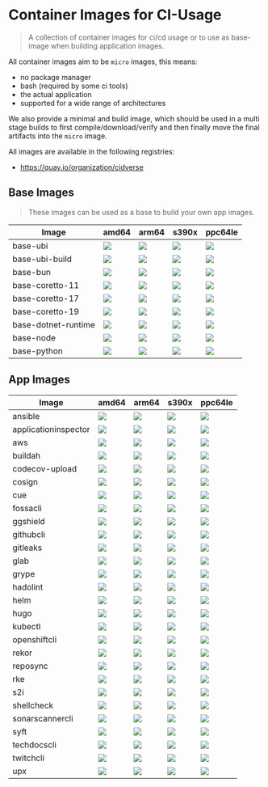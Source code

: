 # Container Images for CI-Usage

> A collection of container images for ci/cd usage or to use as base-image when building application images.

All container images aim to be `micro` images, this means:

- no package manager
- bash (required by some ci tools)
- the actual application
- supported for a wide range of architectures

We also provide a minimal and build image, which should be used in a multi stage builds to first compile/download/verify and then finally move the final artifacts into the `micro` image.

All images are available in the following registries:

- https://quay.io/organization/cidverse

## Base Images

> These images can be used as a base to build your own app images.

| Image               | amd64                                                                                                         | arm64                                                                                                            | s390x                                                                                                         | ppc64le                                                                                                         |
|---------------------|---------------------------------------------------------------------------------------------------------------|------------------------------------------------------------------------------------------------------------------|---------------------------------------------------------------------------------------------------------------|-----------------------------------------------------------------------------------------------------------------|
| base-ubi            | ![](https://img.shields.io/static/v1?style=flat-square&logo=redhat&label=linux/amd64&message=⛄&color=success) | ![](https://img.shields.io/static/v1?style=flat-square&logo=redhat&label=linux/arm64/v8&message=⛳&color=success) | ![](https://img.shields.io/static/v1?style=flat-square&logo=redhat&label=linux/s390x&message=⛄&color=success) | ![](https://img.shields.io/static/v1?style=flat-square&logo=redhat&label=linux/ppc64le&message=⛄&color=success) |
| base-ubi-build      | ![](https://img.shields.io/static/v1?style=flat-square&logo=redhat&label=linux/amd64&message=⛄&color=success) | ![](https://img.shields.io/static/v1?style=flat-square&logo=redhat&label=linux/arm64/v8&message=⛄&color=success) | ![](https://img.shields.io/static/v1?style=flat-square&logo=redhat&label=linux/s390x&message=⛄&color=success) | ![](https://img.shields.io/static/v1?style=flat-square&logo=redhat&label=linux/ppc64le&message=⛄&color=success) |
| base-bun            | ![](https://img.shields.io/static/v1?style=flat-square&logo=redhat&label=linux/amd64&message=⛄&color=success) | ![](https://img.shields.io/static/v1?style=flat-square&logo=redhat&label=linux/arm64/v8&message=⛄&color=success) | ![](https://img.shields.io/static/v1?style=flat-square&logo=redhat&label=linux/s390x&message=✗&color=red)     | ![](https://img.shields.io/static/v1?style=flat-square&logo=redhat&label=linux/ppc64le&message=✗&color=red)     |
| base-coretto-11     | ![](https://img.shields.io/static/v1?style=flat-square&logo=redhat&label=linux/amd64&message=⛄&color=success) | ![](https://img.shields.io/static/v1?style=flat-square&logo=redhat&label=linux/arm64/v8&message=⛄&color=success) | ![](https://img.shields.io/static/v1?style=flat-square&logo=redhat&label=linux/s390x&message=✗&color=red)     | ![](https://img.shields.io/static/v1?style=flat-square&logo=redhat&label=linux/ppc64le&message=✗&color=red)     |
| base-coretto-17     | ![](https://img.shields.io/static/v1?style=flat-square&logo=redhat&label=linux/amd64&message=⛄&color=success) | ![](https://img.shields.io/static/v1?style=flat-square&logo=redhat&label=linux/arm64/v8&message=⛄&color=success) | ![](https://img.shields.io/static/v1?style=flat-square&logo=redhat&label=linux/s390x&message=✗&color=red)     | ![](https://img.shields.io/static/v1?style=flat-square&logo=redhat&label=linux/ppc64le&message=✗&color=red)     |
| base-coretto-19     | ![](https://img.shields.io/static/v1?style=flat-square&logo=redhat&label=linux/amd64&message=⛄&color=success) | ![](https://img.shields.io/static/v1?style=flat-square&logo=redhat&label=linux/arm64/v8&message=⛄&color=success) | ![](https://img.shields.io/static/v1?style=flat-square&logo=redhat&label=linux/s390x&message=✗&color=red)     | ![](https://img.shields.io/static/v1?style=flat-square&logo=redhat&label=linux/ppc64le&message=✗&color=red)     |
| base-dotnet-runtime | ![](https://img.shields.io/static/v1?style=flat-square&logo=redhat&label=linux/amd64&message=⛄&color=success) | ![](https://img.shields.io/static/v1?style=flat-square&logo=redhat&label=linux/arm64/v8&message=⛄&color=success) | ![](https://img.shields.io/static/v1?style=flat-square&logo=redhat&label=linux/s390x&message=✗&color=red)     | ![](https://img.shields.io/static/v1?style=flat-square&logo=redhat&label=linux/ppc64le&message=✗&color=red)     |
| base-node           | ![](https://img.shields.io/static/v1?style=flat-square&logo=redhat&label=linux/amd64&message=⛄&color=success) | ![](https://img.shields.io/static/v1?style=flat-square&logo=redhat&label=linux/arm64/v8&message=⛄&color=success) | ![](https://img.shields.io/static/v1?style=flat-square&logo=redhat&label=linux/s390x&message=⛄&color=success) | ![](https://img.shields.io/static/v1?style=flat-square&logo=redhat&label=linux/ppc64le&message=⛄&color=success) |
| base-python         | ![](https://img.shields.io/static/v1?style=flat-square&logo=redhat&label=linux/amd64&message=⛄&color=success) | ![](https://img.shields.io/static/v1?style=flat-square&logo=redhat&label=linux/arm64/v8&message=⛄&color=success) | ![](https://img.shields.io/static/v1?style=flat-square&logo=redhat&label=linux/s390x&message=✗&color=red)     | ![](https://img.shields.io/static/v1?style=flat-square&logo=redhat&label=linux/ppc64le&message=✗&color=red)     |

## App Images

| Image                | amd64                                                                                                         | arm64                                                                                                            | s390x                                                                                                         | ppc64le                                                                                                       |
|----------------------|---------------------------------------------------------------------------------------------------------------|------------------------------------------------------------------------------------------------------------------|---------------------------------------------------------------------------------------------------------------|---------------------------------------------------------------------------------------------------------------|
| ansible              | ![](https://img.shields.io/static/v1?style=flat-square&logo=redhat&label=linux/amd64&message=⛄&color=success) | ![](https://img.shields.io/static/v1?style=flat-square&logo=redhat&label=linux/arm64/v8&message=⛄&color=success) | ![](https://img.shields.io/static/v1?style=flat-square&logo=redhat&label=linux/s390x&message=✗&color=red)     | ![](https://img.shields.io/static/v1?style=flat-square&logo=redhat&label=linux/s390x&message=✗&color=red)     |
| applicationinspector | ![](https://img.shields.io/static/v1?style=flat-square&logo=redhat&label=linux/amd64&message=⛄&color=success) | ![](https://img.shields.io/static/v1?style=flat-square&logo=redhat&label=linux/arm64/v8&message=⛄&color=success) | ![](https://img.shields.io/static/v1?style=flat-square&logo=redhat&label=linux/s390x&message=✗&color=red)     | ![](https://img.shields.io/static/v1?style=flat-square&logo=redhat&label=linux/s390x&message=✗&color=red)     |
| aws                  | ![](https://img.shields.io/static/v1?style=flat-square&logo=redhat&label=linux/amd64&message=⛄&color=success) | ![](https://img.shields.io/static/v1?style=flat-square&logo=redhat&label=linux/arm64/v8&message=⛄&color=success) | ![](https://img.shields.io/static/v1?style=flat-square&logo=redhat&label=linux/s390x&message=✗&color=red)     | ![](https://img.shields.io/static/v1?style=flat-square&logo=redhat&label=linux/s390x&message=✗&color=red)     |
| buildah              | ![](https://img.shields.io/static/v1?style=flat-square&logo=redhat&label=linux/amd64&message=⛄&color=success) | ![](https://img.shields.io/static/v1?style=flat-square&logo=redhat&label=linux/arm64/v8&message=✗&color=red)     | ![](https://img.shields.io/static/v1?style=flat-square&logo=redhat&label=linux/s390x&message=✗&color=red)     | ![](https://img.shields.io/static/v1?style=flat-square&logo=redhat&label=linux/s390x&message=✗&color=red)     |
| codecov-upload       | ![](https://img.shields.io/static/v1?style=flat-square&logo=redhat&label=linux/amd64&message=⛄&color=success) | ![](https://img.shields.io/static/v1?style=flat-square&logo=redhat&label=linux/arm64/v8&message=✗&color=red)     | ![](https://img.shields.io/static/v1?style=flat-square&logo=redhat&label=linux/s390x&message=✗&color=red)     | ![](https://img.shields.io/static/v1?style=flat-square&logo=redhat&label=linux/s390x&message=✗&color=red)     |
| cosign               | ![](https://img.shields.io/static/v1?style=flat-square&logo=redhat&label=linux/amd64&message=⛄&color=success) | ![](https://img.shields.io/static/v1?style=flat-square&logo=redhat&label=linux/arm64/v8&message=⛄&color=success) | ![](https://img.shields.io/static/v1?style=flat-square&logo=redhat&label=linux/s390x&message=⛄&color=success) | ![](https://img.shields.io/static/v1?style=flat-square&logo=redhat&label=linux/s390x&message=⛄&color=success) |
| cue                  | ![](https://img.shields.io/static/v1?style=flat-square&logo=redhat&label=linux/amd64&message=⛄&color=success) | ![](https://img.shields.io/static/v1?style=flat-square&logo=redhat&label=linux/arm64/v8&message=⛄&color=success) | ![](https://img.shields.io/static/v1?style=flat-square&logo=redhat&label=linux/s390x&message=✗&color=red)     | ![](https://img.shields.io/static/v1?style=flat-square&logo=redhat&label=linux/s390x&message=✗&color=red)     |
| fossacli             | ![](https://img.shields.io/static/v1?style=flat-square&logo=redhat&label=linux/amd64&message=⛄&color=success) | ![](https://img.shields.io/static/v1?style=flat-square&logo=redhat&label=linux/arm64/v8&message=✗&color=red)     | ![](https://img.shields.io/static/v1?style=flat-square&logo=redhat&label=linux/s390x&message=✗&color=red)     | ![](https://img.shields.io/static/v1?style=flat-square&logo=redhat&label=linux/s390x&message=✗&color=red)     |
| ggshield             | ![](https://img.shields.io/static/v1?style=flat-square&logo=redhat&label=linux/amd64&message=⛄&color=success) | ![](https://img.shields.io/static/v1?style=flat-square&logo=redhat&label=linux/arm64/v8&message=⛄&color=success) | ![](https://img.shields.io/static/v1?style=flat-square&logo=redhat&label=linux/s390x&message=✗&color=red)     | ![](https://img.shields.io/static/v1?style=flat-square&logo=redhat&label=linux/s390x&message=✗&color=red)     |
| githubcli            | ![](https://img.shields.io/static/v1?style=flat-square&logo=redhat&label=linux/amd64&message=⛄&color=success) | ![](https://img.shields.io/static/v1?style=flat-square&logo=redhat&label=linux/arm64/v8&message=⛄&color=success) | ![](https://img.shields.io/static/v1?style=flat-square&logo=redhat&label=linux/s390x&message=✗&color=red)     | ![](https://img.shields.io/static/v1?style=flat-square&logo=redhat&label=linux/s390x&message=✗&color=red)     |
| gitleaks             | ![](https://img.shields.io/static/v1?style=flat-square&logo=redhat&label=linux/amd64&message=⛄&color=success) | ![](https://img.shields.io/static/v1?style=flat-square&logo=redhat&label=linux/arm64/v8&message=⛄&color=success) | ![](https://img.shields.io/static/v1?style=flat-square&logo=redhat&label=linux/s390x&message=✗&color=red)     | ![](https://img.shields.io/static/v1?style=flat-square&logo=redhat&label=linux/s390x&message=✗&color=red)     |
| glab                 | ![](https://img.shields.io/static/v1?style=flat-square&logo=redhat&label=linux/amd64&message=⛄&color=success) | ![](https://img.shields.io/static/v1?style=flat-square&logo=redhat&label=linux/arm64/v8&message=⛄&color=success) | ![](https://img.shields.io/static/v1?style=flat-square&logo=redhat&label=linux/s390x&message=✗&color=red)     | ![](https://img.shields.io/static/v1?style=flat-square&logo=redhat&label=linux/s390x&message=✗&color=red)     |
| grype                | ![](https://img.shields.io/static/v1?style=flat-square&logo=redhat&label=linux/amd64&message=⛄&color=success) | ![](https://img.shields.io/static/v1?style=flat-square&logo=redhat&label=linux/arm64/v8&message=⛄&color=success) | ![](https://img.shields.io/static/v1?style=flat-square&logo=redhat&label=linux/s390x&message=✗&color=red)     | ![](https://img.shields.io/static/v1?style=flat-square&logo=redhat&label=linux/s390x&message=✗&color=red)     |
| hadolint             | ![](https://img.shields.io/static/v1?style=flat-square&logo=redhat&label=linux/amd64&message=⛄&color=success) | ![](https://img.shields.io/static/v1?style=flat-square&logo=redhat&label=linux/arm64/v8&message=✗&color=red)     | ![](https://img.shields.io/static/v1?style=flat-square&logo=redhat&label=linux/s390x&message=✗&color=red)     | ![](https://img.shields.io/static/v1?style=flat-square&logo=redhat&label=linux/s390x&message=✗&color=red)     |
| helm                 | ![](https://img.shields.io/static/v1?style=flat-square&logo=redhat&label=linux/amd64&message=⛄&color=success) | ![](https://img.shields.io/static/v1?style=flat-square&logo=redhat&label=linux/arm64/v8&message=⛄&color=success) | ![](https://img.shields.io/static/v1?style=flat-square&logo=redhat&label=linux/s390x&message=⛄&color=success) | ![](https://img.shields.io/static/v1?style=flat-square&logo=redhat&label=linux/s390x&message=⛄&color=success) |
| hugo                 | ![](https://img.shields.io/static/v1?style=flat-square&logo=redhat&label=linux/amd64&message=⛄&color=success) | ![](https://img.shields.io/static/v1?style=flat-square&logo=redhat&label=linux/arm64/v8&message=✗&color=red)     | ![](https://img.shields.io/static/v1?style=flat-square&logo=redhat&label=linux/s390x&message=✗&color=red)     | ![](https://img.shields.io/static/v1?style=flat-square&logo=redhat&label=linux/s390x&message=✗&color=red)     |
| kubectl              | ![](https://img.shields.io/static/v1?style=flat-square&logo=redhat&label=linux/amd64&message=⛄&color=success) | ![](https://img.shields.io/static/v1?style=flat-square&logo=redhat&label=linux/arm64/v8&message=⛄&color=success) | ![](https://img.shields.io/static/v1?style=flat-square&logo=redhat&label=linux/s390x&message=⛄&color=success) | ![](https://img.shields.io/static/v1?style=flat-square&logo=redhat&label=linux/s390x&message=⛄&color=success) |
| openshiftcli         | ![](https://img.shields.io/static/v1?style=flat-square&logo=redhat&label=linux/amd64&message=⛄&color=success) | ![](https://img.shields.io/static/v1?style=flat-square&logo=redhat&label=linux/arm64/v8&message=✗&color=red)     | ![](https://img.shields.io/static/v1?style=flat-square&logo=redhat&label=linux/s390x&message=✗&color=red)     | ![](https://img.shields.io/static/v1?style=flat-square&logo=redhat&label=linux/s390x&message=✗&color=red)     |
| rekor                | ![](https://img.shields.io/static/v1?style=flat-square&logo=redhat&label=linux/amd64&message=⛄&color=success) | ![](https://img.shields.io/static/v1?style=flat-square&logo=redhat&label=linux/arm64/v8&message=⛄&color=success) | ![](https://img.shields.io/static/v1?style=flat-square&logo=redhat&label=linux/s390x&message=⛄&color=success) | ![](https://img.shields.io/static/v1?style=flat-square&logo=redhat&label=linux/s390x&message=⛄&color=success) |
| reposync             | ![](https://img.shields.io/static/v1?style=flat-square&logo=redhat&label=linux/amd64&message=⛄&color=success) | ![](https://img.shields.io/static/v1?style=flat-square&logo=redhat&label=linux/arm64/v8&message=✗&color=red)     | ![](https://img.shields.io/static/v1?style=flat-square&logo=redhat&label=linux/s390x&message=✗&color=red)     | ![](https://img.shields.io/static/v1?style=flat-square&logo=redhat&label=linux/s390x&message=✗&color=red)     |
| rke                  | ![](https://img.shields.io/static/v1?style=flat-square&logo=redhat&label=linux/amd64&message=⛄&color=success) | ![](https://img.shields.io/static/v1?style=flat-square&logo=redhat&label=linux/arm64/v8&message=⛄&color=success) | ![](https://img.shields.io/static/v1?style=flat-square&logo=redhat&label=linux/s390x&message=✗&color=red)     | ![](https://img.shields.io/static/v1?style=flat-square&logo=redhat&label=linux/s390x&message=✗&color=red)     |
| s2i                  | ![](https://img.shields.io/static/v1?style=flat-square&logo=redhat&label=linux/amd64&message=⛄&color=success) | ![](https://img.shields.io/static/v1?style=flat-square&logo=redhat&label=linux/arm64/v8&message=✗&color=red)     | ![](https://img.shields.io/static/v1?style=flat-square&logo=redhat&label=linux/s390x&message=✗&color=red)     | ![](https://img.shields.io/static/v1?style=flat-square&logo=redhat&label=linux/s390x&message=✗&color=red)     |
| shellcheck           | ![](https://img.shields.io/static/v1?style=flat-square&logo=redhat&label=linux/amd64&message=⛄&color=success) | ![](https://img.shields.io/static/v1?style=flat-square&logo=redhat&label=linux/arm64/v8&message=⛄&color=success) | ![](https://img.shields.io/static/v1?style=flat-square&logo=redhat&label=linux/s390x&message=✗&color=red)     | ![](https://img.shields.io/static/v1?style=flat-square&logo=redhat&label=linux/s390x&message=✗&color=red)     |
| sonarscannercli      | ![](https://img.shields.io/static/v1?style=flat-square&logo=redhat&label=linux/amd64&message=⛄&color=success) | ![](https://img.shields.io/static/v1?style=flat-square&logo=redhat&label=linux/arm64/v8&message=✗&color=red)     | ![](https://img.shields.io/static/v1?style=flat-square&logo=redhat&label=linux/s390x&message=✗&color=red)     | ![](https://img.shields.io/static/v1?style=flat-square&logo=redhat&label=linux/s390x&message=✗&color=red)     |
| syft                 | ![](https://img.shields.io/static/v1?style=flat-square&logo=redhat&label=linux/amd64&message=⛄&color=success) | ![](https://img.shields.io/static/v1?style=flat-square&logo=redhat&label=linux/arm64/v8&message=⛄&color=success) | ![](https://img.shields.io/static/v1?style=flat-square&logo=redhat&label=linux/s390x&message=✗&color=red)     | ![](https://img.shields.io/static/v1?style=flat-square&logo=redhat&label=linux/s390x&message=⛄&color=success) |
| techdocscli          | ![](https://img.shields.io/static/v1?style=flat-square&logo=redhat&label=linux/amd64&message=⛄&color=success) | ![](https://img.shields.io/static/v1?style=flat-square&logo=redhat&label=linux/arm64/v8&message=⛄&color=success) | ![](https://img.shields.io/static/v1?style=flat-square&logo=redhat&label=linux/s390x&message=⛄&color=success) | ![](https://img.shields.io/static/v1?style=flat-square&logo=redhat&label=linux/s390x&message=⛄&color=success) |
| twitchcli            | ![](https://img.shields.io/static/v1?style=flat-square&logo=redhat&label=linux/amd64&message=⛄&color=success) | ![](https://img.shields.io/static/v1?style=flat-square&logo=redhat&label=linux/arm64/v8&message=⛄&color=success) | ![](https://img.shields.io/static/v1?style=flat-square&logo=redhat&label=linux/s390x&message=✗&color=red)     | ![](https://img.shields.io/static/v1?style=flat-square&logo=redhat&label=linux/s390x&message=✗&color=red)     |
| upx                  | ![](https://img.shields.io/static/v1?style=flat-square&logo=redhat&label=linux/amd64&message=⛄&color=success) | ![](https://img.shields.io/static/v1?style=flat-square&logo=redhat&label=linux/arm64/v8&message=⛄&color=success) | ![](https://img.shields.io/static/v1?style=flat-square&logo=redhat&label=linux/s390x&message=✗&color=red)     | ![](https://img.shields.io/static/v1?style=flat-square&logo=redhat&label=linux/s390x&message=⛄&color=success) |
